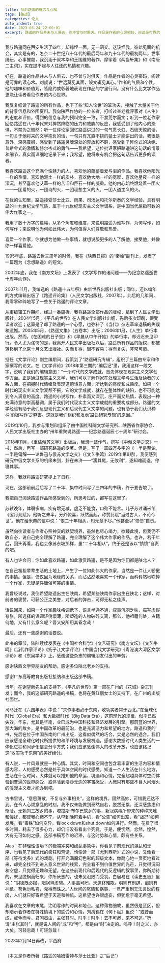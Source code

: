 ```yaml
---
title: 我对路遥的眷念与心解
tags: [路遥]
categories: 论文
auto_indent: true
date: 2023-06-24 22:00:01
excerpt: 路遥的作品并未与人俱去，也不曾与时俱灭。作品是作者的心灵密码，阅读是可靠的读心术。刘勰说：“世远莫见其面，觇文辄见其心。”作者的气质和个性，他的趣味和价值观，皆隐约或彰著地表现在作品的字里行间。没有什么比文学作品更能让读者看见作者的内心世界。
---
```

我与路遥同在西安生活了四年，却缘悭一面，无一语交。这该怪我。彼此见面的机会，其实是有的，怎奈二十世纪八十年代的最后两年和九十年代的最初两年，世事纷纭，心事摧颓，我沉湎于叔本华和王国维的著作，摩挲着《两当轩集》和《南唐二主词》，实在提不起与人往还的热情和兴趣。

好在，路遥的作品并未与人俱去，也不曾与时俱灭。作品是作者的心灵密码，阅读是可靠的读心术。刘勰说：“世远莫见其面，觇文辄见其心。”作者的气质和个性，他的趣味和价值观，皆隐约或彰著地表现在作品的字里行间。没有什么比文学作品更能让读者看见作者的内心世界。

我反复细读了路遥的所有作品，也下了些“知人论世”的笨功夫，接触了大量关于他的背景信息和外围资料。我向陕西作协的一位长者，打听过某老批评家对《人生》的态度和评价，得到的信息与我的预料完全一致，不禁莞尔而笑；听到一位老作家回忆路遥在八十年代末对猝然降临的压力和威胁的反应，我感受到了他内心的恐惧，不禁为之恻然；听一位评论家回忆路遥讲过的一句气贯长虹、石破天惊的话，一句关于他将来的文学抱负的话，一句只有亢直不挠的猛士才能讲出的话，我很是意外，深感震撼，感受到了路遥灵魂深处的奔放和不羁，感受到了拜伦式的决绝、普希金式的激情和赫尔岑式的勇气——我希望，这位批评家把路遥讲这句话的情景和细节，真实而详细地记录下来；我希望，他将来有机会把这句话告诉更多的读者。

我喜欢路遥这个充满个性魅力的人，喜欢他的蕴蓄着爱与泪的作品。我喜欢他阳光一样的热情，喜欢他泥土一样的质朴，喜欢他大地一样的宽厚，喜欢他星夜一样的深沉，甚至喜欢他艾草一样的苦涩和巨石一样的凝重。他的内心始终燃烧着一团火——一团爱的火，一团诗的火，一团理想主义的火，一团人道主义的火。

在我的认知里，路遥接受莎士比亚、雨果、司汤达和托尔斯泰的文学经验，具有明显的十九世纪文学气质，属于十九世纪现实主义文学谱系，是中国当代屈指可数的伟大作家之一。

我用了数十万字的篇幅，从多个角度和维度，来说明路遥为谁写作，为何写作，如何写作；来说明他为何如此伟大，为何值得人们尊敬和热爱。

喜爱一个作家，你就想为他做一些事情，就想说服更多的人了解他，接受他，并像你一样喜爱他。

1995年底，路遥去世三周年的时候，我在《陕西日报》的“秦岭”副刊上，发表了一篇题为《念想路遥》的短文。

2002年底，我在《南方文坛》上发表了《文学写作的诸问题——为纪念路遥逝世十周年而作》。

2007年11月，我编选的《路遥十五年祭》由新世界出版社出版；同年，还以编年的方式编辑出版了《路遥评论集》（人民文学出版社，2007年）。此后的几年间，我零零碎碎地写了一些关于路遥的评论文章。

从事编辑工作期间，经过一番周折，我将路遥全部作品的版权，拿到了人民文学出版社。2004年5月，《平凡的世界》在人民文学出版社出版，先后多次印刷，很受读者欢迎；这算是了却了路遥的一个心愿，也弥补了《当代》杂志草率退稿的失误和遗憾。2005年5月，《路遥文集》（五卷本）出版；2006年1月，《人生》单行本出版。然而，《在困难的日子里》和《早晨从中午开始》的单行本，却迟迟未见印行。令人尤为诧愕的是，我离开人民文学出版社以后，路遥所有作品的版权，都被转移到了北京十月文艺出版社。失而复得，很不容易；得而复失，非常可惜。

担任《文学评论》副主编期间，我策划了“路遥研究专辑”，组织了三篇由专家和作家撰写的论文。在《文学评论》2018年第三期的“编后记”里，我用这样一段文字，说明了我们的编辑意图：“一个时代的文学成就，首先体现在现实主义文学创作方面。正是通过现实主义文学，我们可以了解作家在处理文学与生活及读者的关系方面，在把握时代情绪及表现道德诗意方面，所达到的高度和成熟度。如果一个时代的现实主义文学衰颓不振，它的文学成就，就存在整体性的缺陷，也不可能达到令人满意的高度。路遥的小说写作，朴素而又深沉，庄严而又热情，表现出一种充满诗意的崇高基调，属于我们时代现实主义文学成就的重要构成部分。路遥的文学经验有助于我们反思现代主义和后现代主义文学的问题，也有助于我们认识种种‘消极写作’之弊害。这就是我们组织和发表‘路遥研究专辑’的原因。”

2019年10月，我参与策划和组织了由中国社科院文学研究所、陕西省作家协会、人民文学出版社主办的“卅年重聚说路遥——纪念路遥诞辰七十周年”研讨会。

2018年11月，《重估俄苏文学》出版后，我想一鼓作气，撰写《中俄文学之交》一书，然后，再写一部研究路遥的专著。但是，写了一篇四万多字的《一半是至论，一半是偏解——论鲁迅与俄苏文学之交》（《文艺争鸣》2019年第8期），我便感到研究中俄文学关系的机缘未到，卦在未济——“濡其尾，无攸利”，遂知难而退，停寝其事。

这样，我就将路遥研究提上了日程。

现在，这部前前后后写了二十年、集中时间写了三四年的书稿，终于要告竣了。

我把自己阅读路遥作品所感受到的，所思考过的，都写在这里了。

苏轼晚年，体弱多病，疾有增无减，虚乏不能食，口殆不能言。儿子苏过诵米芾《宝月观赋》，他听之未半，分外惊喜，跃然而起，称赞此赋“当过古人，不论今世”。他在给米芾的信中说：“恨二十年相从，知元章不尽。”他甚至以“愦愦”自责。

虽然向往读者与作者心照神交的默契境界，虽然也尽心竭力，欲臻此境，但我仍不敢自必，说自己完全理解了路遥，完全理解了这个伟大作家的作品。也许，若干年后，回头再看，我也会像苏东坡那样，虽“二十年相从”，终于还是该以“愦愦”自责的吧。

有人也许会问：你如此喜欢路遥，如此激赏路遥，是不是因为你们都是陕北人？

在自己祖祖辈辈生活的土地上，产生了一位如此伟大的作家，当然是一件让人骄傲的事情。但是，仅仅因为地缘的关系，而沾沾然地喜欢一个作家，而矜矜然地吹捧一个作家，无疑是件庸俗可笑的事情。

我曾经说过，我倒希望路遥出生在陕南，希望某些陕南作家出生在陕北；这样，对前者的褒赞，可获公正之美誉，对后者的弹击，可得无私之佳声。

话说回来，如果一个作家趣味格调低下，语言半通不通，叙事沉闷乏味，描写虚假夸张，所选择的语调轻佻儇薄，所塑造的人物破碎支离，那么，他祖籍何处，占籍何地，又有什么意义呢？吾又安所用其眷念哉！

最后，还有一些感谢的话要说。

此书的章节，陆陆续续发表在《中国社会科学》《文艺研究》《南方文坛》《文艺争鸣》《当代作家评论》《扬子江文学评论》《中国当代文学研究》《粤港澳大湾区文学评论》和《东吴学术》上。感谢这些杂志的编辑朋友付出的辛劳。

感谢陕西文学界朋友的帮助，感谢多位陕北老乡的支持。

感谢广东高等教育出版社接纳和出版这部书稿。

当年，在谢望新先生的支持下，《平凡的世界》第一部在广州的《花城》杂志刊发；而今，我的这部研究路遥的书稿，也将在黄红丽女士的支持下，在广州的出版社面世。

司马迁在《六国年表》中说：“夫作事者必于东南，收功实者常于西北。”在全球化时代（Global Era）和大数据时代（Big Data Era），这前现代的规律，似乎已然失效。华东，尤其是华南，业已成为中国科技和经济发展的引擎。那蔚蓝的世界，那大海的故乡，是中国改革的最前沿，也是充满活力和希望的地方。路遥和我的书，先后在位于中国东南的广州出版，这看似偶然的巧合，实是必然的遇合。我们应该感谢全球化时代所提供的和平环境与发展机遇，感谢大数据时代人类生活的一体化进程和同步化信息分享方式；我们应该感谢伟大的改革开放，也应该铭记这“收实功于东南”的美好缘分。

有人说，一片风景就是一种心情。其实，时间和空间也包含着丰富的生活内容和情感内容，人的感受必然是处于具体空间的时代感受。知道一个人生活在什么地方，生活在什么时间，大体就可以推知他的命运、境遇和心情。完全超越具体时空而体验到普遍的世界感受，或体验到浩渺无边的宇宙感受，大概只有那些不食人间烟火的浪漫主义者才能办到吧。

古书里说，“意思萧散，不复与外事相关”。这样的境界，固然高妙，可惜我还达不到。在令人心烦意乱的时刻，我不仅未能做到泰然自若，脱然无累，还深感焦虑和惭耻。无赖刘三故乡的事，塔拉斯·布尔巴故乡的事，新冠病毒所带来的种种灾难和侵扰，都使我心绪不宁。从早到晚盯着手机，看“公告”如何出笼，看“战况”如何发展，看“毒株”如何变异，看lock down和shut down如何进行。然而，花费了很多时间，耗去了很多心力，却仍旧没有看出个究竟，于是，便怃然，忿然，惶然，大有无可如何之感。这部书稿写作的迟滞，与这时势和心情，颇有些关系。

Alas！在非理性语境下的极端冲突和纷乱事象中，你看见了前现代的混乱和无序，也看见了后现代的疯狂和荒诞，恰像读一部《尤利西斯》式的小说，又像看一部《等待戈多》式的戏剧。打开充满魔幻色彩的超级文本，你耐心地一页页地看过来，却完全找不到进入意义世界的线索，完全看不到价值世界的光芒，只觉得沉闷和空虚，只觉得无趣和无望。在这些前现代和后现代的反逻辑的叙事里，你所期待的，未见脱祸而归来，你所厌恶的，也未见沮败而受罚。白居易在《读史五首》里说：“阴德既必报，阳祸岂虚施。人事虽可罔，天道终难欺。明则有刑辟，幽则有神祇。苟免勿私喜，鬼得而诛之。”人世间的冤情和祸事，一旦严重到无法言说的程度，人们就只好寄希望于天道和神祇。这希望也许很虚妄，但犹愈于毫无希望。

我喜欢在文章的末尾，注明写作的时间和地点。这种薄物细故，虽然很是区区，但却暗示着作者在特殊情境下的感受和心情。刘禹锡在《何卜赋》里说：“或昔而成，或今而亏。君问曷由，主张其时。时乎！时乎！去不可邀，来不可逃。”所谓“主张其时”，就是说人间的“成”和“亏”，都是由“时”决定的。呜呼！时之义，亦大矣。可轻忽哉！可轻忽哉！

2023年2月14日再改，平西府
***************
（本文是作者所著《路遥的哈姆雷特与莎士比亚》之“后记”）
